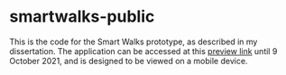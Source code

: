 # smartwalks-public

This is the code for the Smart Walks prototype, as described in my dissertation. The application can be accessed at this [preview link](https://smartwalks-157c0--smartwalks-test-2-hfzulbcg.web.app) until 9 October 2021, and is designed to be viewed on a mobile device.
